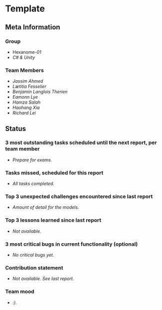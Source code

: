 # Template

## Meta Information

### Group

 * Hexanome-*01*
 * *C# & Unity*

### Team Members

 * *Jassim Ahmed*
 * *Lætitia Fesselier*
 * *Benjamin Langlois Therien*
 * *Eamonn Lye*
 * *Hamza Salah*
 * *Haohang Xia*
 * *Richard Lei*

## Status

### 3 most outstanding tasks scheduled until the next report, per team member

* *Prepare for exams.*

### Tasks missed, scheduled for this report

* *All tasks completed.*

### Top 3 unexpected challenges encountered since last report

* *Amount of detail for the models.*


### Top 3 lessons learned since last report

* *Not available.*

### 3 most critical bugs in current functionality (optional)

 * *No critical bugs yet.*

### Contribution statement

* *Not available. See last report.*

### Team mood

 * *:).*
